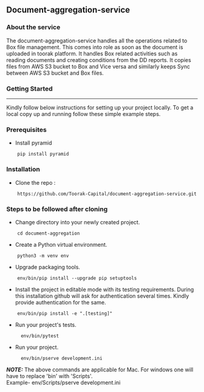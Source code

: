 ## Document-aggregation-service

### About the service

The document-aggregation-service handles all the operations related to Box file management. This comes into role as soon as the document is uploaded in toorak platform. It handles Box related activities such as reading documents and creating conditions from the DD reports. It copies files from AWS S3 bucket to Box and Vice versa and similarly keeps Sync between AWS S3 bucket and Box files.


### Getting Started
---------------
Kindly follow below instructions for setting up your project locally. To get a local copy up and running follow these simple example steps.

### Prerequisites

- Install pyramid
```
    pip install pyramid
```

### Installation
- Clone the repo :
```
    https://github.com/Toorak-Capital/document-aggregation-service.git
```

### Steps to be followed after cloning

- Change directory into your newly created project.
```
    cd document-aggregation
```

- Create a Python virtual environment.
```
    python3 -m venv env
```

- Upgrade packaging tools.
```
    env/bin/pip install --upgrade pip setuptools        
```

- Install the project in editable mode with its testing requirements. During this installation github will ask for authentication several times. Kindly provide authentication for the same.
```
    env/bin/pip install -e ".[testing]"                 
```


- Run your project's tests.
  ```
    env/bin/pytest                                    
  ```

- Run your project.
  ```
    env/bin/pserve development.ini                       
  ```

**_NOTE:_**  The above commands are applicable for Mac. For windows one will have to replace 'bin' with 'Scripts'.<br /> 
Example- env/Scripts/pserve development.ini
